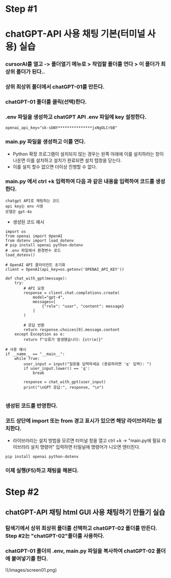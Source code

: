 # Step #1 
# chatGPT-API 사용 채팅 기본(터미널 사용) 실습

### cursorAI를 열고 -> 폴더열기 메뉴로 > 작업할 폴더를 연다 > 이 폴더가 **최상위 폴더**가 된다..
### 상위 최상위 폴더에서 chatGPT-01를 만든다.
### chatGPT-01 폴더를 클릭(선택)한다.
### .env 파일을 생성하고 chatGPT API .env 파일에 key 설정한다.
```
openai_api_key="sk-sbNY***************jxNgOLCrbB"
```
### main.py 파일을 생성하고 이를 연다.
- Python 확장 프로그램이 설치되지 않는 경우는 왼쪽 아래에 이를 설치하라는 창이 나온면 이를 설치하고 설치가 완료되면 설치 텝창을 닫는다.
- 이를 설치 할수 없으면 더이상 진행할 수 없다.


### main.py 에서 ctrl +k 입력하여 다음 과 같은 내용을 입력하여 코드를 생성한다.
```
chatgpt API로 채팅하는 코드
api key는 env 사용
모델은 gpt-4o
```
- 생성된 코드 예시
```
import os
from openai import OpenAI
from dotenv import load_dotenv
# pip install openai python-dotenv
# .env 파일에서 환경변수 로드
load_dotenv()

# OpenAI API 클라이언트 초기화
client = OpenAI(api_key=os.getenv('OPENAI_API_KEY'))

def chat_with_gpt(message):
    try:
        # API 요청
        response = client.chat.completions.create(
            model="gpt-4",
            messages=[
                {"role": "user", "content": message}
            ]
        )
        
        # 응답 반환
        return response.choices[0].message.content
    except Exception as e:
        return f"오류가 발생했습니다: {str(e)}"

# 사용 예시
if __name__ == "__main__":
    while True:
        user_input = input("질문을 입력하세요 (종료하려면 'q' 입력): ")
        if user_input.lower() == 'q':
            break
            
        response = chat_with_gpt(user_input)
        print("\nGPT 응답:", response, "\n")


```
### 생성된 코드를 반영한다.
### 코드 상단에 import 또는 from 경고 표시가 있으면 해당 라이브러리는 설치한다.
- 라이브러리는 설치 방법을 모르면 터미널 창을 열고  ctrl +k -> "main.py에 필요 라이브러리 설치 명령어" 입력하면 터밀널에 명령어가 니오면 엔터친다.
```
pip install openai python-dotenv
```
### 이제 실행(F5)하고 채팅을 해본다. 

# Step #2 
## chatGPT-API 채팅 html GUI 사용 채팅하기 만들기 실습
### 탐색기에서 상위 최상위 폴더를 선택하고 chatGPT-02 폴더를 만든다. Step #2는 "chatGPT-02"폴더를 사용하다.
### chatGPT-01 폴더의 .env, main.py 파일을 복사하여 chatGPT-02 폴더에 붙여넣기를 한다.
!(/images/screen01.png)



